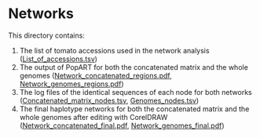Networks
===

This directory contains:

1. The list of tomato accessions used in the network analysis ([List_of_accessions.tsv](List_of_accessions.tsv))
2. The output of PopART for both the concatenated matrix and the whole genomes ([Network_concatenated_regions.pdf](Network_concatenated_regions.pdf), [Network_genomes_regions.pdf](Network_genomes_regions.pdf))
3. The log files of the identical sequences of each node for both networks ([Concatenated_matrix_nodes.tsv](Concatenated_matrix_nodes.tsv), [Genomes_nodes.tsv](Genomes_nodes.tsv))
4. The final haplotype networks for both the concatenated matrix and the whole genomes after editing with CorelDRAW ([Network_concatenated_final.pdf](Network_concatenated_final.pdf), [Network_genomes_final.pdf](Network_genomes_final.pdf))


